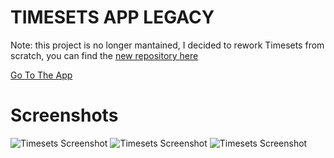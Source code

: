 # TIMESETS APP LEGACY

Note: this project is no longer mantained, I decided to rework Timesets from scratch, you can find the [new repository here](https://github.com/iamnabholz/timesets-app) 

[Go To The App](https://timesets.netlify.app)


# Screenshots

![Timesets Screenshot](/repo/screenshot-1.png)
![Timesets Screenshot](/repo/screenshot-2.png)
![Timesets Screenshot](/repo/screenshot-3.png)
